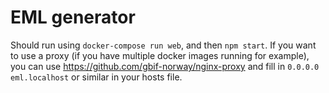 # EML generator

Should run using `docker-compose run web`, and then `npm start`. If you want to use a proxy (if you have multiple docker images running for example), you can use https://github.com/gbif-norway/nginx-proxy and fill in `0.0.0.0    eml.localhost` or similar in your hosts file. 
